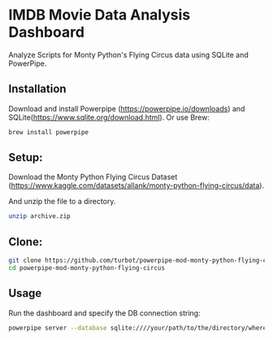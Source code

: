 # IMDB Movie Data Analysis Dashboard

Analyze Scripts for Monty Python's Flying Circus data using SQLite and PowerPipe.

## Installation

Download and install Powerpipe (https://powerpipe.io/downloads) and SQLite(https://www.sqlite.org/download.html). Or use Brew:

```sh
brew install powerpipe
```

## Setup:

Download the Monty Python Flying Circus Dataset (https://www.kaggle.com/datasets/allank/monty-python-flying-circus/data).

And unzip the file to a directory.

```sh
unzip archive.zip
```

## Clone:

```sh
git clone https://github.com/turbot/powerpipe-mod-monty-python-flying-circus.git
cd powerpipe-mod-monty-python-flying-circus
```

## Usage

Run the dashboard and specify the DB connection string:

```sh
powerpipe server --database sqlite:////your/path/to/the/directory/where/you/unzipped/the/dataset/database.sqlite
```